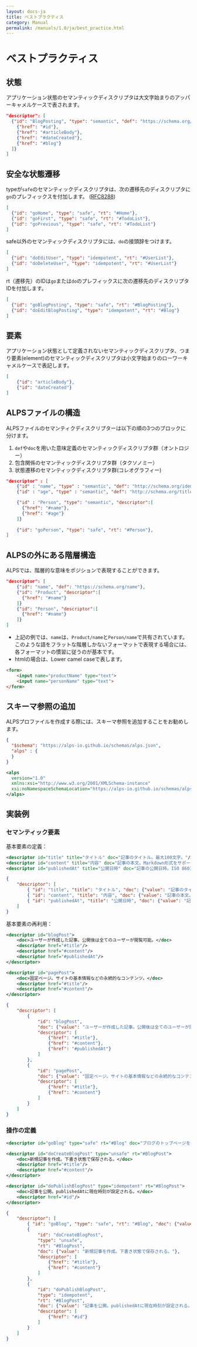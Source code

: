 ```yaml
---
layout: docs-ja
title: ベストプラクティス
category: Manual
permalink: /manuals/1.0/ja/best_practice.html
---
```


# ベストプラクティス


## 状態

アプリケーション状態のセマンティックディスクリプタは大文字始まりのアッパーキャメルケースで表されます。

```json
"descriptor": [
  {"id": "BlogPosting", "type": "semantic", "def": "https://schema.org/BlogPosting", "descriptor": [
    {"href": "#id"},
    {"href": "#articleBody"},
    {"href": "#dateCreated"},
    {"href": "#blog"}
  ]}
]
```

## 安全な状態遷移

typeが`safe`のセマンティックディスクリプタは、次の遷移先のディスクリプタに`go`のプレフィックスを付加します。
([RFC8288](https://datatracker.ietf.org/doc/html/rfc8288#section-3.3))

```json
[
  {"id": "goHome", "type": "safe", "rt": "#Home"},
  {"id": "goFirst", "type": "safe", "rt": "#TodoList"},
  {"id": "goPrevious", "type": "safe", "rt": "#TodoList"}
]
```

safe以外のセマンティックディスクリプタには、`do`の接頭辞をつけます。

```json
[
  {"id": "doEditUser", "type": "idempotent", "rt": "#UserList"},
  {"id": "doDeleteUser", "type": "idempotent", "rt": "#UserList"}
]
```

rt（遷移先）のIDは`go`または`do`のプレフィックスに次の遷移先のディスクリプタIDを付加します。

```json
[
  {"id": "goBlogPosting", "type": "safe", "rt": "#BlogPosting"},
  {"id": "doEditBlogPosting", "type": "idempotent", "rt": "#Blog"}
]
```

## 要素

アプリケーション状態として定義されないセマンティックディスクリプタ、つまり要素(element)のセマンティックディスクリプタは小文字始まりのローワーキャメルケースで表記します。

```json
[
    {"id": "articleBody"},
    {"id": "dateCreated"}
]
```


## ALPSファイルの構造

ALPSファイルのセマンティクディスクリプターは以下の順の3つのブロックに分けます。

1. `def`や`doc`を用いた意味定義のセマンティックディスクリプタ群（オントロジー）
2. 包含関係のセマンティックディスクリプタ群（タクソノミー）
3. 状態遷移のセマンティックディスクリプタ群(コレオグラフィー)

```json
"descriptor" : [
    {"id" : "name", "type" : "semantic", "def": "http://schema.org/identifier"},
    {"id" : "age", "type" : "semantic", "def": "http://schema.org/title"},

    {"id" : "Person", "type": "semantic", "descriptor":[
      {"href": "#name"},
      {"href": "#age"}
    ]}
    
    {"id": "goPerson", "type": "safe", "rt": "#Person"},
]
```

## ALPSの外にある階層構造

ALPSでは、階層的な意味をポジションで表現することができます。

```json
"descriptor": [
    {"id": "name", "def": "https://schema.org/name"},
    {"id": "Product", "descriptor":[
      {"href": "#name"}
    ]}
    {"id": "Person", "descriptor":[
      {"href": "#name"}
    ]}
]
```

* 上記の例では、`name`は、`Product/name`と`Person/name`で共有されています。
このような語をフラットな階層しかないフォーマットで表現する場合には、各フォーマットの慣習に従うのが基本です。
* htmlの場合は、Lower camel caseで表します。

```html
<form>
    <input name="productName" type="text">
    <input name="personName" type="text">
</form>
```

## スキーマ参照の追加

ALPSプロファイルを作成する際には、スキーマ参照を追加することをお勧めします。

```json
{
  "$schema": "https://alps-io.github.io/schemas/alps.json",
  "alps" : {
  }
}
```

```xml
<alps 
  version="1.0"
  xmlns:xsi="http://www.w3.org/2001/XMLSchema-instance"
  xsi:noNamespaceSchemaLocation="https://alps-io.github.io/schemas/alps.xsd">
</alps>  
```

## 実装例

### セマンティック要素

基本要素の定義：

```xml
<descriptor id="title" title="タイトル" doc="記事のタイトル。最大100文字。"/>
<descriptor id="content" title="内容" doc="記事の本文。Markdown形式をサポート。"/>
<descriptor id="publishedAt" title="公開日時" doc="記事の公開日時。ISO 8601形式。"/>
```

```json
{
    "descriptor": [
        { "id": "title", "title": "タイトル", "doc": {"value": "記事のタイトル。最大100文字。"}},
        { "id": "content", "title": "内容", "doc": {"value": "記事の本文。Markdown形式をサポート。"}},
        { "id": "publishedAt", "title": "公開日時", "doc": {"value": "記事の公開日時。ISO 8601形式。"}}
    ]
}
```

基本要素の再利用：

```xml
<descriptor id="blogPost">
    <doc>ユーザーが作成した記事。公開後は全てのユーザーが閲覧可能。</doc>
    <descriptor href="#title"/>
    <descriptor href="#content"/>
    <descriptor href="#publishedAt"/>
</descriptor>

<descriptor id="pagePost">
    <doc>固定ページ。サイトの基本情報などの永続的なコンテンツ。</doc>
    <descriptor href="#title"/>
    <descriptor href="#content"/>
</descriptor>
```

```json
{
    "descriptor": [
        {
            "id": "blogPost",
            "doc": {"value": "ユーザーが作成した記事。公開後は全てのユーザーが閲覧可能。"},
            "descriptor": [
                {"href": "#title"},
                {"href": "#content"},
                {"href": "#publishedAt"}
            ]
        },
        {
            "id": "pagePost",
            "doc": {"value": "固定ページ。サイトの基本情報などの永続的なコンテンツ。"},
            "descriptor": [
                {"href": "#title"},
                {"href": "#content"}
            ]
        }
    ]
}
```

### 操作の定義

```xml
<descriptor id="goBlog" type="safe" rt="#Blog" doc="ブログのトップページを表示。最新10件の記事を一覧表示。"/>

<descriptor id="doCreateBlogPost" type="unsafe" rt="#BlogPost">
    <doc>新規記事を作成。下書き状態で保存される。</doc>
    <descriptor href="#title"/>
    <descriptor href="#content"/>
</descriptor>

<descriptor id="doPublishBlogPost" type="idempotent" rt="#BlogPost">
    <doc>記事を公開。publishedAtに現在時刻が設定される。</doc>
    <descriptor href="#id"/>
</descriptor>
```

```json
{
    "descriptor": [
        { "id": "goBlog", "type": "safe", "rt": "#Blog", "doc": {"value": "ブログのトップページを表示。最新10件の記事を一覧表示。"}},
        {
            "id": "doCreateBlogPost",
            "type": "unsafe",
            "rt": "#BlogPost",
            "doc": {"value": "新規記事を作成。下書き状態で保存される。"},
            "descriptor": [
                {"href": "#title"},
                {"href": "#content"}
            ]
        },
        {
            "id": "doPublishBlogPost",
            "type": "idempotent",
            "rt": "#BlogPost",
            "doc": {"value": "記事を公開。publishedAtに現在時刻が設定される。"},
            "descriptor": [
                {"href": "#id"}
            ]
        }
    ]
}
```
